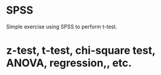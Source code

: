 # SPSS
Simple exercise using SPSS to perform t-test.

# z-test, t-test, chi-square test, ANOVA, regression,, etc.

